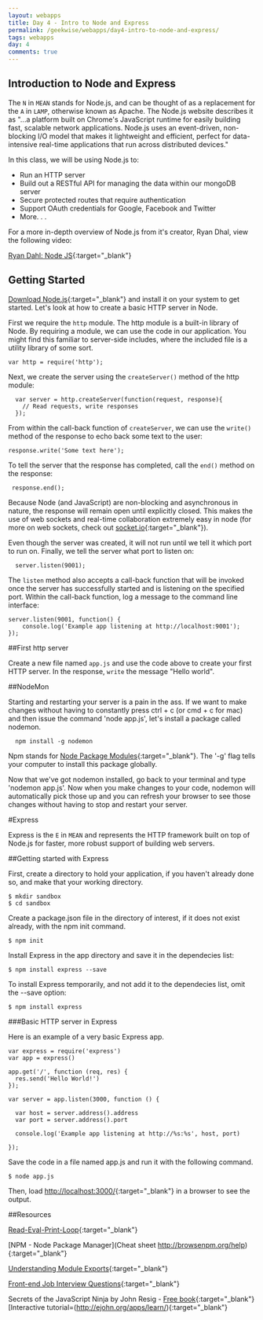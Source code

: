 ```yaml
---
layout: webapps
title: Day 4 - Intro to Node and Express
permalink: /geekwise/webapps/day4-intro-to-node-and-express/
tags: webapps
day: 4
comments: true
---
```


## Introduction to Node and Express

The `N` in `MEAN` stands for Node.js, and can be thought of as a replacement for the `A` in `LAMP`, otherwise known as Apache. The Node.js website describes it as "...a platform built on Chrome's JavaScript runtime for easily building fast, scalable network applications. Node.js uses an event-driven, non-blocking I/O model that makes it lightweight and efficient, perfect for data-intensive real-time applications that run across distributed devices." 

In this class, we will be using Node.js to:
 
* Run an HTTP server
* Build out a RESTful API for managing the data within our mongoDB server
* Secure protected routes that require authentication
* Support OAuth credentials for Google, Facebook and Twitter
* More. . .

For a more in-depth overview of Node.js from it's creator, Ryan Dhal, view the following video:

[Ryan Dahl: Node JS](http://youtu.be/EeYvFl7li9E){:target="_blank"}

## Getting Started

[Download Node.js](http://nodejs.org/download/){:target="_blank"} and install it on your system to get started. Let's look at how to create a basic HTTP server in Node.
                                                                                              
First we require the `http` module. The http module is a built-in library of Node. By requiring a module, we can use the code in our application. You might find this familiar to server-side includes, where the included file is a utility library of some sort.

    var http = require('http');

Next, we create the server using the `createServer()` method of the http module:
      
      var server = http.createServer(function(request, response){
        // Read requests, write responses
      });
      
From within the call-back function of `createServer`, we can use the `write()` method of the response to echo back some text to the user:

    response.write('Some text here');
    
To tell the server that the response has completed, call the `end()` method on the response:

     response.end();
     
Because Node (and JavaScript) are non-blocking and asynchronous in nature, the response will remain open until explicitly closed. This makes the use of web sockets and real-time collaboration extremely easy in node (for more on web sockets, check out [socket.io](http://socket.io/){:target="_blank"}).
     
Even though the server was created, it will not run until we tell it which port to run on. Finally, we tell the server what port to listen on:

      server.listen(9001);
      
The `listen` method also accepts a call-back function that will be invoked once the server has successfully started and is listening on the specified port. Within the call-back function, log a message to the command line interface:

    server.listen(9001, function() {
        console.log('Example app listening at http://localhost:9001');
    });
      
##First http server

Create a new file named `app.js` and use the code above to create your first HTTP server. In the response, `write` the message "Hello world".

##NodeMon

Starting and restarting your server is a pain in the ass. If we want to make changes without having to constantly press ctrl + c (or cmd + c for mac) and then issue the command 'node app.js', let's install a package called nodemon.
  
      npm install -g nodemon

Npm stands for [Node Package Modules](https://www.npmjs.org/){:target="_blank"}. The '-g' flag tells your computer to install this package globally. 

Now that we've got nodemon installed, go back to your terminal and type 'nodemon app.js'. Now when you make changes to your code, nodemon will automatically pick those up and you can refresh your browser to see those changes without having to stop and restart your server.

#Express

Express is the `E` in `MEAN` and represents the HTTP framework built on top of Node.js for faster, more robust support of building web servers.

##Getting started with Express

First, create a directory to hold your application, if you haven't already done so, and make that your working directory.

    $ mkdir sandbox
    $ cd sandbox

Create a package.json file in the directory of interest, if it does not exist already, with the npm init command.

    $ npm init
    
Install Express in the app directory and save it in the dependecies list:

    $ npm install express --save
    
To install Express temporarily, and not add it to the dependecies list, omit the --save option:

    $ npm install express

###Basic HTTP server in Express

Here is an example of a very basic Express app.

    var express = require('express')
    var app = express()
    
    app.get('/', function (req, res) {
      res.send('Hello World!')
    });
    
    var server = app.listen(3000, function () {
    
      var host = server.address().address
      var port = server.address().port
    
      console.log('Example app listening at http://%s:%s', host, port)
    
    });
    
Save the code in a file named app.js and run it with the following command.

    $ node app.js
    
Then, load [http://localhost:3000/](http://localhost:3000/){:target="_blank"} in a browser to see the output.

##Resources

[Read-Eval-Print-Loop](http://nodejs.org/api/repl.html){:target="_blank"}

[NPM - Node Package Manager](Cheat sheet http://browsenpm.org/help){:target="_blank"}

[Understanding Module Exports](http://www.sitepoint.com/understanding-module-exports-exports-node-js/){:target="_blank"}

[Front-end Job Interview Questions](https://github.com/darcyclarke/Front-end-Developer-Interview-Questions){:target="_blank"}

Secrets of the JavaScript Ninja by John Resig - [Free book](http://it-ebooks.info/book/2274/){:target="_blank"} [Interactive tutorial=(http://ejohn.org/apps/learn/){:target="_blank"}
